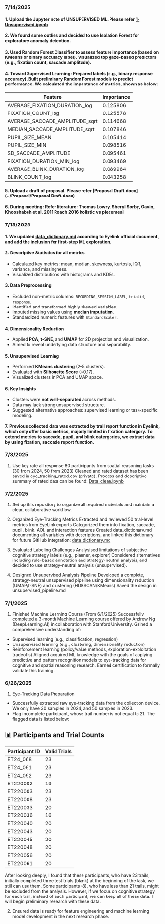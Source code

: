 

### 7/14/2025
#### 1. Upload the Jupyter note of UNSUPERVISED ML. Please refer [1-Unsupervised.ipynb](../notebooks/1-Unsupervised.ipynb)
#### 2. We found some outlies and decided to use Isolation Forest for exploratory anomaly detection.
#### 3. Used Random Forest Classifier to assess feature importance (based on KMeans or binary accuracy label). Visualized top gaze-based predictors (e.g., fixation count, saccade amplitude).
#### 4. Toward Supervised Learning: Prepared labels (e.g., binary response accuracy). Built preliminary Random Forest models to predict performance. We calculated the impantance of metrics, shown as below:
| Feature                         | Importance |
|---------------------------------|------------|
| AVERAGE_FIXATION_DURATION_log   | 0.125806   |
| FIXATION_COUNT_log              | 0.125578   |
| AVERAGE_SACCADE_AMPLITUDE_sqrt  | 0.114668   |
| MEDIAN_SACCADE_AMPLITUDE_sqrt   | 0.107846   |
| PUPIL_SIZE_MEAN                 | 0.105414   |
| PUPIL_SIZE_MIN                  | 0.098516   |
| SD_SACCADE_AMPLITUDE            | 0.095461   |
| FIXATION_DURATION_MIN_log       | 0.093469   |
| AVERAGE_BLINK_DURATION_log      | 0.089984   |
| BLINK_COUNT_log                 | 0.043258   |
#### 5. Upload a draft of proposal. Please refer [Proposal Draft.docx](../Proposal/Proposal Draft.docx)
#### 6. During meeting: Refer literature: Thomas Lowry, Sheryl Sorby, Gavin, Khooshabeh et al. 2011 Roach 2016 holistic vs piecemeal 


### 7/13/2025
#### 1. We updated [data_dictionary.md](../data/data_dictionary.md) according to Eyelink official document, and add the inclusion for first-step ML exploration.
#### 2. Descriptive Statistics for all metrics
- Calculated key metrics: mean, median, skewness, kurtosis, IQR, variance, and missingness.
- Visualized distributions with histograms and KDEs.

#### 3. Data Preprocessing
- Excluded non-metric columns: `RECORDING_SESSION_LABEL`, `trialid`, `response`.
- Identified and transformed highly skewed variables.
- Imputed missing values using **median imputation**.
- Standardized numeric features with `StandardScaler`.

#### 4. Dimensionality Reduction
- Applied **PCA**, **t-SNE**, and **UMAP** for 2D projection and visualization.
- Aimed to reveal underlying data structure and separability. 

#### 5. Unsupervised Learning
- Performed **KMeans clustering** (2–5 clusters).
- Evaluated with **Silhouette Score** (~0.17).
- Visualized clusters in PCA and UMAP space.

#### 6. Key Insights
- Clusters were **not well-separated** across methods.
- Data may lack strong unsupervised structure.
- Suggested alternative approaches: supervised learning or task-specific modeling.

#### 7. Previous collected data was extracted by trail report function in Eyelink, which only offer basic metrics, majorly limited in fixation catergory. To extend metrics to saccade, pupil, and blink catergories, we extract data by using fixation, saccade report function.
   

### 7/3/2025
1. Use key rate all response
  80 participants from spatial reasoning tasks (30 from 2024, 50 from 2023)
  Cleaned and rated dataset has been saved in eye_tracking_rated.csv (private).
  Process and descriptive summary of rated data can be found: [Data_clean.ipynb](../notebooks/Data_clean.ipynb)


### 7/2/2025
1. Set up this repository to organize all required materials and maintain a clear, collaborative workflow.

2. Organized Eye-Tracking Metrics
  Extracted and reviewed 50 trial-level metrics from EyeLink exports
  Categorized them into fixation, saccade, pupil, blink, AOI, and interaction features
  Created data_dictionary.md documenting all variables with descriptions, and linked this dictionary for future GitHub integration: [data_dictionary.md](../data/data_dictionary.md)

3. Evaluated Labeling Challenges
  Analysised limitations of subjective cognitive strategy labels (e.g., planner, explorer)
  Considered alternatives including rule-based annotation and strategy-neutral analysis, and decided to use strategy-neutral analysis (unsupervised). 

4. Designed Unsupervised Analysis Pipeline
  Developed a complete, strategy-neutral unsupervised pipeline using dimensionality reduction (UMAP/t-SNE) and clustering (HDBSCAN/KMeans)
  Saved the design in unsupervised_pipeline.md
  

### 7/1/2025
1. Finished Machine Learning Course (From 6/1/2025)
Successfully completed a 3-month Machine Learning course offered by Andrew Ng (DeepLearning.AI) in collaboration with Stanford University.
Gained a comprehensive understanding of:
- Supervised learning (e.g., classification, regression)
- Unsupervised learning (e.g., clustering, dimensionality reduction)
- Reinforcement learning (policy/value methods, exploration-exploitation tradeoffs)
Aligned acquired ML knowledge with the goals of applying predictive and pattern recognition models to eye-tracking data for cognitive and spatial reasoning research.
Earned certification to formally validate this training.


### 6/26/2025
1. Eye-Tracking Data Preparation
- Successfully extracted raw eye-tracking data from the collection device. We only have 30 samples in 2024, and 50 samples in 2023.
- Flag incomplete participant, whose trail number is not equal to 21. The flagged data is listed below:
## 📊 Participants and Trial Counts

| Participant ID | Valid Trials |
|----------------|--------------|
| ET24_068       | 23           |
| ET24_091       | 23           |
| ET24_092       | 23           |
| ET220002       | 19           |
| ET220003       | 23           |
| ET220008       | 23           |
| ET220033       | 20           |
| ET220036       | 16           |
| ET220040       | 20           |
| ET220043       | 20           |
| ET220045       | 20           |
| ET220048       | 20           |
| ET220056       | 20           |
| ET220061       | 20           |

After looking deeply, I found that these participants, who have 23 trails, initially completed three test trials (blank) at the beginning of the task, we still can use them. 
Some participants (8), who have less than 21 trails, might be excluded from the analysis. However, if we focus on cognitive strategy for each trail, instead of each participant, we can keep all of these data. I will begin preliminary research with these data.

2. Ensured data is ready for feature engineering and machine learning model development in the next research phase.

